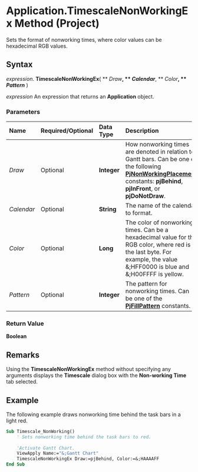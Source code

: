 
# Application.TimescaleNonWorkingEx Method (Project)

Sets the format of nonworking times, where color values can be hexadecimal RGB values.


## Syntax

 _expression_. **TimescaleNonWorkingEx**( ** _Draw_**, ** _Calendar_**, ** _Color_**, ** _Pattern_** )

 _expression_ An expression that returns an **Application** object.


### Parameters



|**Name**|**Required/Optional**|**Data Type**|**Description**|
|:-----|:-----|:-----|:-----|
| _Draw_|Optional|**Integer**|How nonworking times are denoted in relation to Gantt bars. Can be one of the following  **[PjNonWorkingPlacement](a7ddaf84-c69d-4b2d-0bbe-94525b3b7082.md)** constants: **pjBehind**, **pjInFront**, or **pjDoNotDraw**.|
| _Calendar_|Optional|**String**|The name of the calendar to format.|
| _Color_|Optional|**Long**|The color of nonworking times. Can be a hexadecimal value for the RGB color, where red is the last byte. For example, the value &;HFF0000 is blue and &;H00FFFF is yellow. |
| _Pattern_|Optional|**Integer**|The pattern for nonworking times. Can be one of the  **[PjFillPattern](4f6af32c-5efd-42b6-4017-20a1497c1b6d.md)** constants.|

### Return Value

 **Boolean**


## Remarks

Using the  **TimescaleNonWorkingEx** method without specifying any arguments displays the **Timescale** dialog box with the **Non-working Time** tab selected.


## Example

The following example draws nonworking time behind the task bars in a light red.


```vb
Sub Timescale_NonWorking() 
    ' Sets nonworking time behind the task bars to red. 
 
    'Activate Gantt Chart. 
    ViewApply Name:="&;Gantt Chart" 
    TimescaleNonWorkingEx Draw:=pjBehind, Color:=&;HAAAAFF 
End Sub
```

